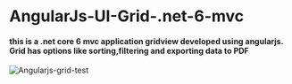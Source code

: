 # AngularJs-UI-Grid-.net-6-mvc
#### this is a .net core 6 mvc application gridview developed using angularjs. Grid has options like sorting,filtering and exporting data to PDF
![Angularjs-grid-test](https://github.com/nalinjaya7/AngularJs-UI-Grid-.net-6-mvc/assets/116587602/2c201c69-ef44-4131-bc4b-85eee42a3ef3)
